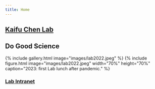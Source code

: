 ```yaml
---
title: Home
---
```

## [Kaifu Chen Lab](https://kaifuchenlab.github.io) 
## Do Good Science

{%
  include gallery.html
  image="images/lab2022.jpeg"
%}
{%
  include figure.html
  image="images/lab2022.jpeg"
  width="70%"
  height="70%"
  caption="2023: first Lab lunch after pandemic."
%}

### [Lab Intranet](https://sites.google.com/site/superchenlab/)

